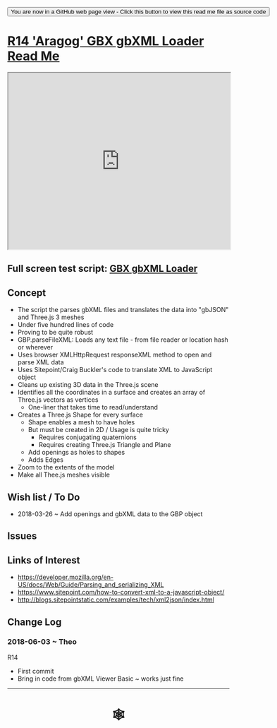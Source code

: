 <span style=display:none; >[You are now in a GitHub source code view - click this link to view Read Me file as a web page](http://www.ladybug.tools/spider/index.html#gbxml-viewer/r14/gv-gbx-gbxml-loader/README.md "View file as a web page." ) </span>

<div><input type=button onclick="window.location.href='https://github.com/ladybug-tools/spider/blob/master/gbxml-viewer/r14/gv-gbx-gbxml-loader/README.md'";
value='You are now in a GitHub web page view - Click this button to view this read me file as source code' ></div>

# [R14 'Aragog' GBX gbXML Loader Read Me]( #gbxml-viewer/r14/gv-gbx-gbxml-loader/README.md )


<iframe class=iframeReadMe src=http://www.ladybug.tools/spider/gbxml-viewer/r14/gv-gbx-gbxml-loader/gv-gbx.html width=100% height=400px >Iframes are not displayed on github.com</iframe>


## Full screen test script: [GBX gbXML Loader]( http://www.ladybug.tools/spider/gbxml-viewer/r14/gv-gbx-gbxml-loader/gv-gbx.html )


## Concept

* The script the parses gbXML files and translates the data into "gbJSON" and Three.js 3 meshes
* Under five hundred lines of code
* Proving to be quite robust
* GBP.parseFileXML: Loads any text file - from file reader or location hash or wherever
* Uses browser XMLHttpRequest responseXML method to open and parse XML data
* Uses Sitepoint/Craig Buckler's code to translate XML to JavaScript object
* Cleans up existing 3D data in the Three.js scene
* Identifies all the coordinates in a surface and creates an array of Three.js vectors as vertices
	* One-liner that takes time to read/understand
* Creates a Three.js Shape for every surface
	* Shape enables a mesh to have holes
	* But must be created in 2D / Usage is quite tricky
		* Requires conjugating quaternions
		* Requires creating Three.js Triangle and Plane
	* Add openings as holes to shapes
	* Adds Edges
* Zoom to the extents of the model
* Make all Thee.js meshes visible



## Wish list / To Do

* 2018-03-26 ~ Add openings and gbXML data to the GBP object



## Issues



## Links of Interest

* <https://developer.mozilla.org/en-US/docs/Web/Guide/Parsing_and_serializing_XML>
* <https://www.sitepoint.com/how-to-convert-xml-to-a-javascript-object/>
* <http://blogs.sitepointstatic.com/examples/tech/xml2json/index.html>



## Change Log

### 2018-06-03 ~ Theo

R14
* First commit
* Bring in code from gbXML Viewer Basic ~ works just fine

***

# <center title="hello!" ><a href=javascript:window.scrollTo(0,0); style=text-decoration:none; > &#x1f578; </a></center>



